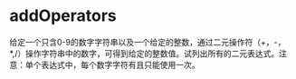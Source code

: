 # addOperators
给定一个只含0-9的数字字符串以及一个给定的整数，通过二元操作符（+，-，*,/）操作字符串中的数字，可得到给定的整数值。试列出所有的二元表达式。注意：单个表达式中，每个数字字符有且只能使用一次。

